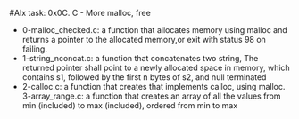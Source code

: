 #Alx task: 0x0C. C - More malloc, free

* 0-malloc_checked.c: a function that allocates memory using malloc and returns a pointer to the allocated memory,or exit with status 98 on failing.  
* 1-string_nconcat.c: a function that concatenates two string, The returned pointer shall point to a newly allocated space in memory, which contains s1, followed by the first n bytes of s2, and null terminated  
* 2-calloc.c: a function that creates that implements calloc, using malloc.  
3-array_range.c: a function that creates an array of all the values from min (included) to max (included), ordered from min to max
